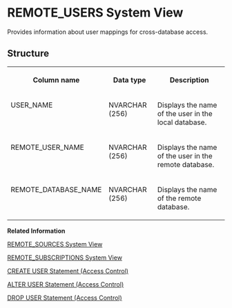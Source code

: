 <!-- loiod8980f4706004249b6a36090a8061137 -->

# REMOTE\_USERS System View

Provides information about user mappings for cross-database access.



## Structure


<table>
<tr>
<th valign="top">

Column name



</th>
<th valign="top">

Data type



</th>
<th valign="top">

Description



</th>
</tr>
<tr>
<td valign="top">

USER\_NAME



</td>
<td valign="top">

NVARCHAR \(256\)



</td>
<td valign="top">

Displays the name of the user in the local database.



</td>
</tr>
<tr>
<td valign="top">

REMOTE\_USER\_NAME



</td>
<td valign="top">

NVARCHAR \(256\)



</td>
<td valign="top">

Displays the name of the user in the remote database.



</td>
</tr>
<tr>
<td valign="top">

REMOTE\_DATABASE\_NAME



</td>
<td valign="top">

NVARCHAR \(256\)



</td>
<td valign="top">

Displays the name of the remote database.



</td>
</tr>
</table>

**Related Information**  


[REMOTE\_SOURCES System View](remote-sources-system-view-20ccdd3.md "Provides information about remote sources.")

[REMOTE\_SUBSCRIPTIONS System View](remote-subscriptions-system-view-cf68b16.md "Lists all the remote subscriptions created for a remote source.")

[CREATE USER Statement \(Access Control\)](../../010-SQL-Reference/012-SQL-Statements/create-user-statement-access-control-20d5ddb.md "Creates a new database user.")

[ALTER USER Statement \(Access Control\)](../../010-SQL-Reference/012-SQL-Statements/alter-user-statement-access-control-20d3459.md "Modifies the database user.")

[DROP USER Statement \(Access Control\)](../../010-SQL-Reference/012-SQL-Statements/drop-user-statement-access-control-20d8d33.md "Deletes a database user.")

